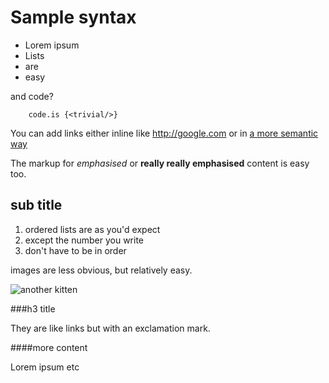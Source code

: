 ﻿Sample syntax
=============

* Lorem ipsum
 * Lists
 * are
 * easy

and code?
 
		code.is {<trivial/>}

You can add links either inline like <http://google.com> or in [a more semantic way](http://en.wikipedia.org/wiki/Semantics)

The markup for *emphasised* or **really really emphasised** content is easy too.

sub title
---------

1. ordered lists are as you'd expect
2. except the number you write
1. don't have to be in order

images are less obvious, but relatively easy.

![another kitten](http://placekitten.com/g/200/300)

###h3 title

They are like links but with an exclamation mark.

####more content

Lorem ipsum etc